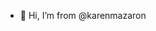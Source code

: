 - 👋 Hi, I’m from @karenmazaron
<!---
karenmazaron/karenmazaron is a ✨ special ✨ repository because its `README.md` (this file) appears on your GitHub profile.
You can click the Preview link to take a look at your changes.
--->
